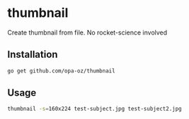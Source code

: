 # thumbnail

Create thumbnail from file. No rocket-science involved

## Installation

```bash
go get github.com/opa-oz/thumbnail
```

## Usage

```bash
thumbnail -s=160x224 test-subject.jpg test-subject2.jpg
```
